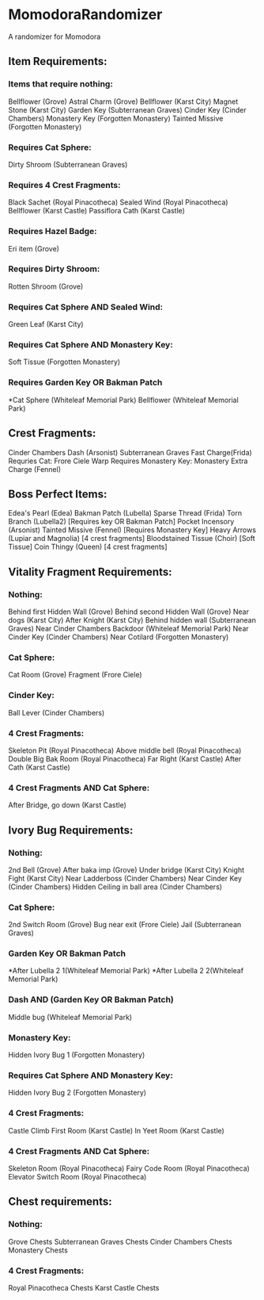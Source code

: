 # MomodoraRandomizer
 A randomizer for Momodora

## Item Requirements:
### Items that require nothing:
Bellflower (Grove)
Astral Charm (Grove)
Bellflower (Karst City)
Magnet Stone (Karst City)
Garden Key (Subterranean Graves)
Cinder Key (Cinder Chambers)
Monastery Key (Forgotten Monastery)
Tainted Missive (Forgotten Monastery)

### Requires Cat Sphere:
Dirty Shroom (Subterranean Graves)

### Requires 4 Crest Fragments:
Black Sachet (Royal Pinacotheca)
Sealed Wind (Royal Pinacotheca)
Bellflower (Karst Castle)
Passiflora Cath (Karst Castle)

### Requires Hazel Badge:
Eri item (Grove)

### Requires Dirty Shroom:
Rotten Shroom (Grove)

### Requires Cat Sphere AND Sealed Wind:
Green Leaf (Karst City)

### Requires Cat Sphere AND Monastery Key:
Soft Tissue (Forgotten Monastery)

### Requires Garden Key OR Bakman Patch
\*Cat Sphere (Whiteleaf Memorial Park)
Bellflower (Whiteleaf Memorial Park)


## Crest Fragments:
Cinder Chambers Dash (Arsonist)
Subterranean Graves Fast Charge(Frida)
Requries Cat:
Frore Ciele Warp
Requires Monastery Key:
Monastery Extra Charge (Fennel)


## Boss Perfect Items:
Edea's Pearl (Edea)
Bakman Patch (Lubella)
Sparse Thread (Frida)
Torn Branch (Lubella2) [Requires key OR Bakman Patch]
Pocket Incensory (Arsonist)
Tainted Missive (Fennel) [Requires Monastery Key]
Heavy Arrows (Lupiar and Magnolia) [4 crest fragments]
Bloodstained Tissue (Choir) [Soft Tissue]
Coin Thingy (Queen) [4 crest fragments]


## Vitality Fragment Requirements:
### Nothing:
Behind first Hidden Wall (Grove)
Behind second Hidden Wall (Grove)
Near dogs (Karst City)
After Knight (Karst City)
Behind hidden wall (Subterranean Graves)
Near Cinder Chambers Backdoor (Whiteleaf Memorial Park)
Near Cinder Key (Cinder Chambers)
Near Cotilard (Forgotten Monastery)

### Cat Sphere:
Cat Room (Grove)
Fragment (Frore Ciele)

### Cinder Key:
Ball Lever (Cinder Chambers)

### 4 Crest Fragments:
Skeleton Pit (Royal Pinacotheca)
Above middle bell (Royal Pinacotheca)
Double Big Bak Room (Royal Pinacotheca)
Far Right (Karst Castle)
After Cath (Karst Castle)

### 4 Crest Fragments AND Cat Sphere:
After Bridge, go down (Karst Castle)


## Ivory Bug Requirements:
### Nothing:
2nd Bell (Grove)
After baka imp (Grove)
Under bridge (Karst City)
Knight Fight (Karst City)
Near Ladderboss (Cinder Chambers)
Near Cinder Key (Cinder Chambers)
Hidden Ceiling in ball area (Cinder Chambers)

### Cat Sphere:
2nd Switch Room (Grove)
Bug near exit (Frore Ciele)
Jail (Subterranean Graves)

### Garden Key OR Bakman Patch
\*After Lubella 2 1(Whiteleaf Memorial Park)
\*After Lubella 2 2(Whiteleaf Memorial Park)

### Dash AND (Garden Key OR Bakman Patch)
Middle bug (Whiteleaf Memorial Park)

### Monastery Key:
Hidden Ivory Bug 1 (Forgotten Monastery)

### Requires Cat Sphere AND Monastery Key:
Hidden Ivory Bug 2 (Forgotten Monastery)

### 4 Crest Fragments:
Castle Climb First Room (Karst Castle)
In Yeet Room (Karst Castle)

### 4 Crest Fragments AND Cat Sphere:
Skeleton Room (Royal Pinacotheca)
Fairy Code Room (Royal Pinacotheca)
Elevator Switch Room (Royal Pinacotheca)


## Chest requirements:
### Nothing: 
Grove Chests
Subterranean Graves Chests
Cinder Chambers Chests
Monastery Chests

### 4 Crest Fragments:
Royal Pinacotheca Chests
Karst Castle Chests

